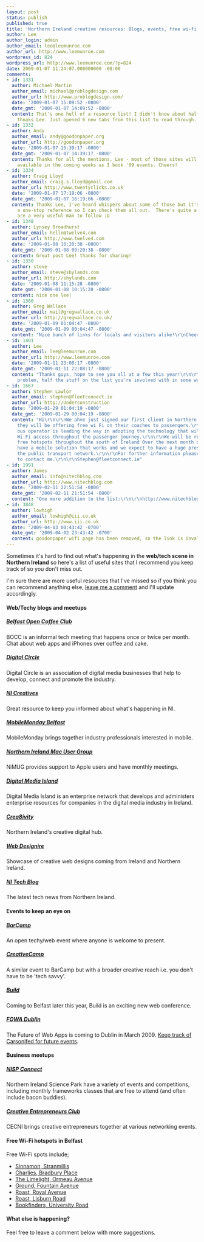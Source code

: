 ```yaml
---
layout: post
status: publish
published: true
title: 'Northern Ireland creative resources: Blogs, events, free wi-fi'
author: Lee
author_login: admin
author_email: lee@leemunroe.com
author_url: http://www.leemunroe.com
wordpress_id: 824
wordpress_url: http://www.leemunroe.com/?p=824
date: 2009-01-07 11:24:07.000000000 -08:00
comments:
- id: 1331
  author: Michael Martin
  author_email: michael@problogdesign.com
  author_url: http://www.problogdesign.com/
  date: '2009-01-07 15:09:52 -0800'
  date_gmt: '2009-01-07 14:09:52 -0800'
  content: That's one hell of a resource list! I didn't know about half of these,
    thnaks Lee. Just opened 6 new tabs from this list to read through. :D
- id: 1332
  author: Andy
  author_email: andy@goodonpaper.org
  author_url: http://goodonpaper.org
  date: '2009-01-07 15:39:17 -0800'
  date_gmt: '2009-01-07 14:39:17 -0800'
  content: Thanks for all the mentions, Lee - most of those sites will have more information
    available in the coming weeks as I book '09 events. Cheers!
- id: 1334
  author: Craig Lloyd
  author_email: craig.s.lloyd@gmail.com
  author_url: http://www.twentyclicks.co.uk
  date: '2009-01-07 17:19:06 -0800'
  date_gmt: '2009-01-07 16:19:06 -0800'
  content: Thanks Lee, I've heard whispers about some of those but it's great to have
    a one-stop reference so I can check them all out.  There's quite a few of interest.  You
    are a very useful man to follow :D
- id: 1348
  author: Lynsey Broadhurst
  author_email: hello@twelve4.com
  author_url: http://www.twelve4.com
  date: '2009-01-08 10:20:38 -0800'
  date_gmt: '2009-01-08 09:20:38 -0800'
  content: Great post Lee! thanks for sharing!
- id: 1350
  author: steve
  author_email: steve@shylands.com
  author_url: http://shylands.com
  date: '2009-01-08 11:15:28 -0800'
  date_gmt: '2009-01-08 10:15:28 -0800'
  content: nice one lee!
- id: 1360
  author: Greg Wallace
  author_email: mail@gregwallace.co.uk
  author_url: http://gregwallace.co.uk/
  date: '2009-01-09 01:04:47 -0800'
  date_gmt: '2009-01-09 00:04:47 -0800'
  content: "Nice bunch of links for locals and visitors alike!\r\nCheers Lee."
- id: 1401
  author: Lee
  author_email: lee@leemunroe.com
  author_url: http://www.leemunroe.com
  date: '2009-01-11 23:08:17 -0800'
  date_gmt: '2009-01-11 22:08:17 -0800'
  content: "Thanks guys, hope to see you all at a few this year!\r\n\r\n@Andy: No
    problem, half the stuff on the list you're involved with in some way lol"
- id: 1667
  author: Stephen Lawlor
  author_email: stephen@fleetconnect.ie
  author_url: http://Underconstruction
  date: '2009-01-29 01:04:19 -0800'
  date_gmt: '2009-01-29 00:04:19 -0800'
  content: "Hi\r\n\r\nWe ahve just signed our first client in Northern Ireland and
    they will be offering free wi Fi on their coaches to passengers.\r\n\r\nThe private
    bus operator is leading the way in adopting the technology that will afford free
    Wi Fi access throughout the passenger journey.\r\n\r\nWe will be rolling out 150
    free hotspots throughout the south of Ireland 0ver the next month or so.\r\n\r\nWe
    have a mobile solution that works and we expect to have a huge presence accross
    the public transport network.\r\n\r\nFor forther information please feel free
    to contact me.\r\n\r\nStephen@fleetconnect.ie"
- id: 1991
  author: James
  author_email: info@nitechblog.com
  author_url: http://www.nitechblog.com
  date: '2009-02-11 22:51:54 -0800'
  date_gmt: '2009-02-11 21:51:54 -0800'
  content: "One more addition to the list:\r\n\r\nhttp://www.nitechblog.com\r\n\r\nEnjoy,\r\nJames"
- id: 3848
  author: lowhigh
  author_email: lowhigh@iii.co.uk
  author_url: http://www.iii.co.uk
  date: '2009-04-03 00:43:42 -0700'
  date_gmt: '2009-04-02 23:43:42 -0700'
  content: goodonpaper wifi page has been removed, so the link is invalid..
---
```

Sometimes it's hard to find out what's happening in the <strong>web/tech scene in Northern Ireland</strong> so here's a list of useful sites that I recommend you keep track of so you don't miss out.

<!--more-->

I'm sure there are more useful resources that I've missed so if you think you can recommend anything else, <a href="#respond">leave me a comment</a> and I'll update accordingly.
<h4>Web/Techy blogs and meetups</h4>
<h5><a href="http://opencoffeebelfast.com/">Belfast Open Coffee Club
</a></h5>
BOCC is an informal tech meeting that happens once or twice per month. Chat about web apps and iPhones over coffee and cake.
<h5><a href="http://www.digitalcircle.org/">Digital Circle</a></h5>
Digital Circle is an association of digital media businesses that help to develop, connect and promote the industry.
<h5><a href="http://www.nicreatives.com/">NI Creatives</a></h5>
Great resource to keep you informed about what's happening in NI.
<h5><a href="http://mobilemondaybelfast.org/">MobileMonday Belfast</a></h5>
MobileMonday brings together industry professionals interested in mobile.
<h5><a href="http://www.nimug.org/">Northern Ireland Mac User Group</a></h5>
NiMUG provides support to Apple users and have monthly meetings.
<h5><a href="http://digitalmediaisland.com/">Digital Media Island</a></h5>
Digital Media Island is an enterprise network that develops and administers enterprise resources for companies in the digital media industry in Ireland.
<h5><a href="http://www.crea8ivity.com/">Crea8ivity</a></h5>
Northern Ireland's creative digital hub.
<h5><a href="http://www.webdesignire.com">Web Designire</a></h5>
Showcase of creative web designs coming from Ireland and Northern Ireland.
<h5><a href="http://www.nitechblog.com">NI Tech Blog</a></h5>
The latest tech news from Northern Ireland.
<h4>Events to keep an eye on</h4>
<h5><a href="http://www.barcampbelfast.com">BarCamp</a></h5>
An open techy/web event where anyone is welcome to present.
<h5><a href="http://creativecampbelfast.com/">CreativeCamp</a></h5>
A similar event to BarCamp but with a broader creative reach i.e. you don't have to be 'tech savvy'.
<h5><a href="http://buildconference.com/">Build</a></h5>
Coming to Belfast later this year, Build is an exciting new web conference.
<h5><a href="http://events.carsonified.com/fowa/2009/dublin">FOWA Dublin</a></h5>
The Future of Web Apps is coming to Dublin in March 2009. <a href="http://events.carsonified.com/">Keep track of Carsonifed for future events</a>.
<h4>Business meetups</h4>
<h5><a href="http://www.nisp.co.uk/nisp-connect.aspx">NISP Connect</a></h5>
Northern Ireland Science Park have a variety of events and competitions, including monthly frameworks classes that are free to attend (and often include bacon buddies).
<h5><a href="http://www.cecni.org/">Creative Entrepreneurs Club</a></h5>
CECNI brings creative entrepreneurs together at various networking events.
<h4>Free Wi-Fi hotspots in Belfast</h4>
Free Wi-Fi spots include;
<ul>
	<li><a href="http://lookaly.com/belfast/sinnamon-coffee/">Sinnamon, Stranmillis</a></li>
	<li><a href="http://lookaly.com/belfast/charlies/">Charlies, Bradbury Place</a></li>
	<li><a href="http://lookaly.com/belfast/the-limelight-katy-dalys/">The Limelight, Ormeau Avenue</a></li>
	<li><a href="http://lookaly.com/belfast/ground-1/">Ground, Fountain Avenue</a></li>
	<li><a href="http://lookaly.com/belfast/roast/">Roast, Royal Avenue</a></li>
	<li><a href="http://lookaly.com/belfast/roast-1/">Roast, Lisburn Road</a></li>
	<li><a href="http://lookaly.com/belfast/bookfinders/">Bookfinders, University Road</a></li>
</ul>
<h4>What else is happening?</h4>
Feel free to leave a comment below with more suggestions.
